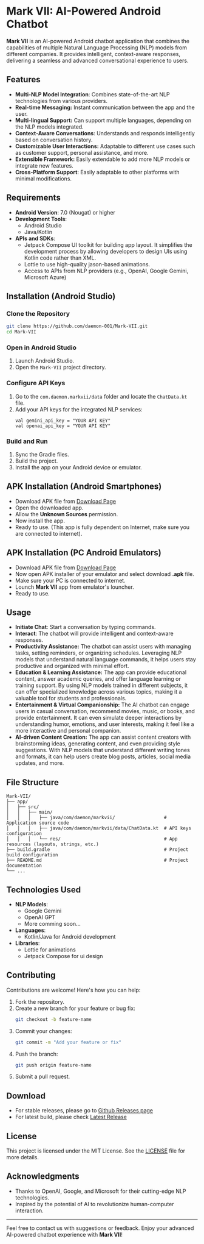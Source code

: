 # Mark VII: AI-Powered Android Chatbot

**Mark VII** is an AI-powered Android chatbot application that combines the capabilities of multiple Natural Language Processing (NLP) models from different companies. It provides intelligent, context-aware responses, delivering a seamless and advanced conversational experience to users.

## Features

- **Multi-NLP Model Integration**: Combines state-of-the-art NLP technologies from various providers.
- **Real-time Messaging:** Instant communication between the app and the user.
- **Multi-lingual Support:** Can support multiple languages, depending on the NLP models integrated.
- **Context-Aware Conversations**: Understands and responds intelligently based on conversation history.
- **Customizable User Interactions:** Adaptable to different use cases such as customer support, personal assistance, and more.
- **Extensible Framework:** Easily extendable to add more NLP models or integrate new features.
- **Cross-Platform Support**: Easily adaptable to other platforms with minimal modifications.

## Requirements

- **Android Version**: 7.0 (Nougat) or higher
- **Development Tools**:
  - Android Studio
  - Java/Kotlin
- **APIs and SDKs**:
  - Jetpack Compose UI toolkit for building app layout. It simplifies the development process by allowing developers to design UIs using Kotlin code rather than XML.
  - Lottie to use high-quality jason-based animations.
  - Access to APIs from NLP providers (e.g., OpenAI, Google Gemini, Microsoft Azure)

## Installation (Android Studio)

### Clone the Repository
```bash
git clone https://github.com/daemon-001/Mark-VII.git
cd Mark-VII
```

### Open in Android Studio
1. Launch Android Studio.
2. Open the `Mark-VII` project directory.

### Configure API Keys
1. Go to the `com.daemon.markvii/data` folder and locate the `ChatData.kt` file.
2. Add your API keys for the integrated NLP services:
   ```
   val gemini_api_key = "YOUR API KEY"
   val openai_api_key = "YOUR API KEY"
   ```

### Build and Run
1. Sync the Gradle files.
2. Build the project.
3. Install the app on your Android device or emulator.

## APK Installation (Android Smartphones)

- Download APK file from [Download Page](#download)
- Open the downloaded app.
- Allow the **Unknown Sources** permission.
- Now install the app.
- Ready to use. (This app is fully dependent on Internet, make sure you are connected to internet).


## APK Installation (PC Android Emulators)

- Download APK file from [Download Page](#download)
- Now open APK installer of your emulator and select download **.apk** file.
- Make sure your PC is connected to internet.
- Lounch **Mark VII** app from emulator's louncher.
- Ready to use.

## Usage

- **Initiate Chat**: Start a conversation by typing commands.
- **Interact**: The chatbot will provide intelligent and context-aware responses.
- **Productivity Assistance:** The chatbot can assist users with managing tasks, setting reminders, or organizing schedules. Leveraging NLP models that understand natural language commands, it helps users stay productive and organized with minimal effort.
- **Education & Learning Assistance:** The app can provide educational content, answer academic queries, and offer language learning or training support. By using NLP models trained in different subjects, it can offer specialized knowledge across various topics, making it a valuable tool for students and professionals.
- **Entertainment & Virtual Companionship:** The AI chatbot can engage users in casual conversation, recommend movies, music, or books, and provide entertainment. It can even simulate deeper interactions by understanding humor, emotions, and user interests, making it feel like a more interactive and personal companion.
- **AI-driven Content Creation:** The app can assist content creators with brainstorming ideas, generating content, and even providing style suggestions. With NLP models that understand different writing tones and formats, it can help users create blog posts, articles, social media updates, and more.


## File Structure

```plaintext
Mark-VII/
├── app/
│   ├── src/
│   │   ├── main/
│   │   │   ├── java/com/daemon/markvii/                  # Application source code
│   │   │   ├── java/com/daemon/markvii/data/ChatData.kt  # API keys configuration
│   │   │   └── res/                                      # App resources (layouts, strings, etc.)
├── build.gradle                                          # Project build configuration
├── README.md                                             # Project documentation
└── ...
```

## Technologies Used

- **NLP Models**:
  - Google Gemini
  - OpenAI GPT
  - More comming soon...
- **Languages**:
  - Kotlin/Java for Android development
- **Libraries**:
  - Lottie for animations
  - Jetpack Compose for ui design

## Contributing

Contributions are welcome! Here's how you can help:

1. Fork the repository.
2. Create a new branch for your feature or bug fix:
   ```bash
   git checkout -b feature-name
   ```
3. Commit your changes:
   ```bash
   git commit -m "Add your feature or fix"
   ```
4. Push the branch:
   ```bash
   git push origin feature-name
   ```
5. Submit a pull request.

## Download

* For stable releases, please go to [Github Releases page](https://github.com/daemon-001/Mark-VII/releases)
* For latest build, please check [Latest Release](https://github.com/daemon-001/Mark-VII/releases/latest)

## License

This project is licensed under the MIT License. See the [LICENSE](LICENSE.md) file for more details.

## Acknowledgments

- Thanks to OpenAI, Google, and Microsoft for their cutting-edge NLP technologies.
- Inspired by the potential of AI to revolutionize human-computer interaction.

---

Feel free to contact us with suggestions or feedback. Enjoy your advanced AI-powered chatbot experience with **Mark VII**! 

